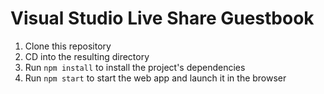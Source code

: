# Visual Studio Live Share Guestbook

1. Clone this repository
2. CD into the resulting directory
3. Run `npm install` to install the project's dependencies
4. Run `npm start` to start the web app and launch it in the browser